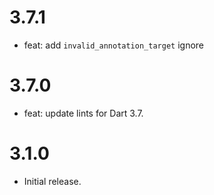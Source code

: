 # 3.7.1
* feat: add `invalid_annotation_target` ignore

# 3.7.0
* feat: update lints for Dart 3.7.

# 3.1.0
* Initial release.

